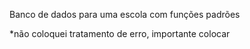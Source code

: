 Banco de dados para uma escola com funções padrões

*não coloquei tratamento de erro, importante colocar


